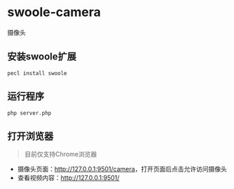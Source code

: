 swoole-camera
=====
摄像头

安装swoole扩展
----
```shell
pecl install swoole
```
运行程序
----
```shell
php server.php
```

打开浏览器
----
> 目前仅支持Chrome浏览器

* 摄像头页面：<http://127.0.0.1:9501/camera>，打开页面后点击允许访问摄像头
* 查看视频内容：<http://127.0.0.1:9501/>
